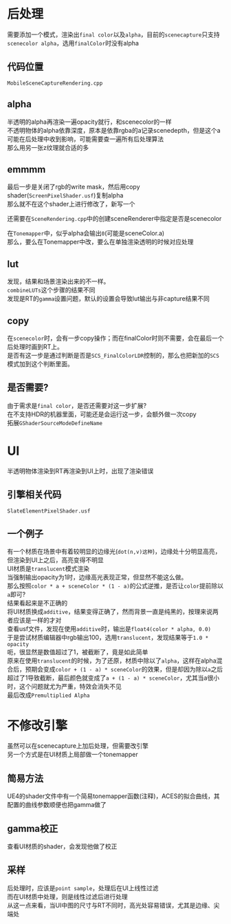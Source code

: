 # 后处理
需要添加一个模式，渲染出`final color`以及`alpha`，目前的`scenecapture`只支持`scenecolor alpha`，选用`finalColor`时没有alpha  
## 代码位置
`MobileSceneCaptureRendering.cpp`  
## alpha
半透明的alpha再渲染一遍opacity就行，和scenecolor的一样  
不透明物体的alpha依靠深度，原本是依靠rgba的a记录scenedepth，但是这个a可能在后处理中收到影响，可能需要查一遍所有后处理算法  
那么用另一张z纹理就合适的多  
## emmmm
最后一步是关闭了rgb的write mask，然后用copy shader(`ScreenPixelShader.usf`)复制alpha  
那么就不在这个shader上进行修改了，新写一个  

还需要在`SceneRendering.cpp`中的创建sceneRenderer中指定是否是scenecolor  

在`Tonemapper`中，似乎alpha会输出`0`(可能是sceneColor.a)  
那么，要么在Tonemapper中改，要么在单独渲染透明的时候对应处理  
## lut
发现，结果和场景渲染出来的不一样。  
`combineLUTs`这个步骤的结果不同  
发现是RT的`gamma`设置问题，默认的设置会导致lut输出与非capture结果不同  
## copy
在`scenecolor`时，会有一步copy操作；而在finalColor时则不需要，会在最后一个后处理时画到RT上。  
是否有这一步是通过判断是否是`SCS_FinalColorLDR`控制的，那么也把新加的`SCS`模式加到这个判断里面。  
## 是否需要?
由于需求是`final color`，是否还需要对这一步扩展?  
在不支持HDR的机器里面，可能还是会运行这一步，会额外做一次copy  
拓展`GShaderSourceModeDefineName`  
# UI
半透明物体渲染到RT再渲染到UI上时，出现了渲染错误  
## 引擎相关代码
`SlateElementPixelShader.usf`  

## 一个例子
有一个材质在场景中有着较明显的边缘光(`dot(n,v)这种`)，边缘处十分明显高亮，但渲染到UI上之后，高亮变得不明显  
UI材质是`translucent`模式渲染  
当强制输出opacity为1时，边缘高光表现正常，但显然不能这么做。  
那么按照`color * a + sceneColor * (1 - a)`的公式逆推，是否让`color`提前除以`a`即可?  
结果看起来是不正确的  
将UI材质换成`additive`，结果变得正确了，然而背景一直是纯黑的，按理来说两者应该是一样的才对  
查看usf文件，发现在使用`additive`时，输出是`float4(color * alpha, 0.0)`  
于是尝试材质编辑器中rgb输出100，选用`translucent`，发现结果等于`1.0 * opacity`  
呃，很显然是数值超过了1，被截断了，竟是如此简单  
原来在使用`translucent`的时候，为了还原，材质中除以了`alpha`，这样在alpha混合后，预期会变成`color + (1 - a) * sceneColor`的效果，但是却因为除以`a`之后超过了1导致截断，最后颜色就变成了`a + (1 - a) * sceneColor`，尤其当a很小时，这个问题就尤为严重，特效会消失不见  
最后改成`Premultiplied Alpha`
# 不修改引擎
虽然可以在scenecapture上加后处理，但需要改引擎  
另一个方式是在UI材质上局部做一个tonemapper  
## 简易方法
UE4的shader文件中有一个简易tonemapper函数(注释)，ACES的拟合曲线，其配置的曲线参数顺便也把gamma做了
## gamma校正
查看UI材质的shader，会发现他做了校正
## 采样
后处理时，应该是`point sample`，处理后在UI上线性过滤  
而在UI材质中处理，则是线性过滤后进行处理    
从这一点来看，当UI中图的尺寸与RT不同时，高光处容易错误，尤其是边缘、尖端处